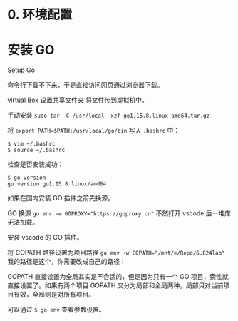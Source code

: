 # 0. 环境配置

# 安装 GO

[Setup Go](https://pdos.csail.mit.edu/6.824/labs/go.html)

命令行下载不下来，于是直接访问网页通过浏览器下载。

[virtual Box 设置共享文件夹](https://jingyan.baidu.com/article/d2b1d102cf998b5c7f37d442.html) 将文件传到虚拟机中。

手动安装 `sudo tar -C /usr/local -xzf go1.15.8.linux-amd64.tar.gz`

将 `export PATH=$PATH:/usr/local/go/bin` 写入 `.bashrc` 中：

```
$ vim ~/.bashrc 
$ source ~/.bashrc 
```

检查是否安装成功：

```
$ go version
go version go1.15.8 linux/amd64
```

如果在国内安装 GO 插件之前先换源。

GO 换源 `go env -w GOPROXY="https://goproxy.cn"` 不然打开 vscode 后一堆库无法加载。

安装 vscode 的 GO 插件。

将 GOPATH 路径设置为项目路径 `go env -w GOPATH="/mnt/e/Repo/6.824lab"` 我的路径是这个，你需要改成自己的路径！

GOPATH 直接设置为全局其实是不合适的，但是因为只有一个 GO 项目，索性就直接设置了。如果有两个项目 GOPATH 又分为局部和全局两种。局部只对当前项目有效，全局则是对所有项目。

可以通过 `$ go env` 查看参数设置。


